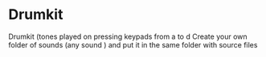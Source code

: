 # Drumkit
Drumkit (tones played on pressing keypads from a to d
Create your own folder of sounds (any sound ) and put it in the same folder with source files
